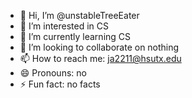 - 👋 Hi, I’m @unstableTreeEater
- 👀 I’m interested in CS
- 🌱 I’m currently learning CS
- 💞️ I’m looking to collaborate on nothing
- 📫 How to reach me: ja2211@hsutx.edu
- 😄 Pronouns: no
- ⚡ Fun fact: no facts

<!---
unstableTreeEater/unstableTreeEater is a ✨ special ✨ repository because its `README.md` (this file) appears on your GitHub profile.
You can click the Preview link to take a look at your changes.
--->
